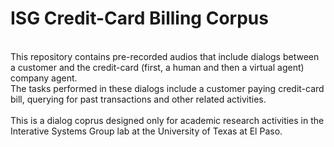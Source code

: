 # ISG Credit-Card Billing Corpus
<br> This repository contains pre-recorded audios that include dialogs between a customer and the credit-card (first, a human and then a virtual agent) company agent. <br> The tasks performed in these dialogs include a customer paying credit-card bill, querying for past transactions and other related activities.  
<br> This is a dialog coprus designed only for academic research activities in the Interative Systems Group lab at the University of Texas at El Paso.
